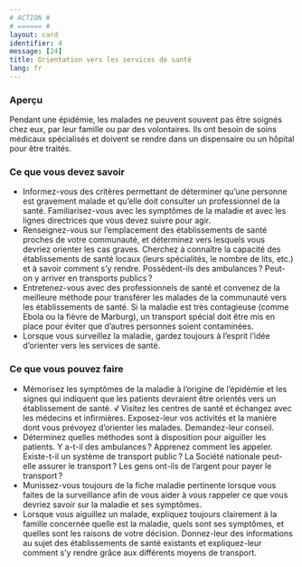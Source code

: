 ```yaml
---
# ACTION #
# ====== #
layout: card
identifier: 4
message: [24]
title: Orientation vers les services de santé
lang: fr
---
```


### Aperçu
Pendant une épidémie, les malades ne peuvent souvent pas être soignés chez eux, par leur famille ou par des volontaires. Ils ont besoin de soins médicaux spécialisés et doivent se rendre dans un dispensaire ou un hôpital pour être traités.

### Ce que vous devez savoir

- Informez-vous des critères permettant de déterminer qu’une personne est gravement malade et qu’elle doit consulter un professionnel de la santé. Familiarisez-vous avec les symptômes de la maladie et avec les lignes directrices que vous devez suivre pour agir.
-	Renseignez-vous sur l’emplacement des établissements de santé proches de votre communauté, et déterminez vers lesquels vous devriez orienter les cas graves. Cherchez à connaître la capacité des établissements de santé locaux (leurs spécialités, le nombre de lits, etc.) et à savoir comment s’y rendre. Possèdent-ils des ambulances ? Peut-on y arriver en transports publics ?
-	Entretenez-vous avec des professionnels de santé et convenez de la meilleure méthode pour transférer les malades de la communauté vers les établissements de santé. Si la maladie est très contagieuse (comme Ebola<a class="crosslink" href="{% render_depth %}{% render_link disease|17 %}"><i class="fas fa-external-link-alt" aria-hidden="true"></i></a> ou la fièvre de Marburg<a class="crosslink" href="{% render_depth %}{% render_link disease|19 %}"><i class="fas fa-external-link-alt" aria-hidden="true"></i></a>), un transport spécial doit être mis en place pour éviter que d’autres personnes soient contaminées.
-	Lorsque vous surveillez la maladie, gardez toujours à l’esprit l’idée d’orienter vers les services de santé.

### Ce que vous pouvez faire

- Mémorisez les symptômes de la maladie à l’origine de l’épidémie et les signes qui indiquent que les patients devraient être orientés vers un établissement de santé.
√	Visitez les centres de santé et échangez avec les médecins et infirmières. Exposez-leur vos activités et la manière dont vous prévoyez d’orienter les malades. Demandez-leur conseil.
-	Déterminez quelles méthodes sont à disposition pour aiguiller les patients. Y a-t-il des ambulances ? Apprenez comment les appeler. Existe-t-il un système de transport public ? La Société nationale peut-elle assurer le transport ? Les gens ont-ils de l’argent pour payer le transport ?
-	Munissez-vous toujours de la fiche maladie pertinente lorsque vous faites de la surveillance afin de vous aider à vous rappeler ce que vous devriez savoir sur la maladie et ses symptômes.
-	Lorsque vous aiguillez un malade, expliquez toujours clairement à la famille concernée quelle est la maladie, quels sont ses symptômes, et quelles sont les raisons de votre décision. Donnez-leur des informations au sujet des établissements de santé existants et expliquez-leur comment s’y rendre grâce aux différents moyens de transport.
